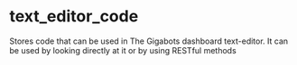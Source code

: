 text_editor_code
================

Stores code that can be used in The Gigabots dashboard text-editor. It can be used by looking directly at it or by using RESTful methods
